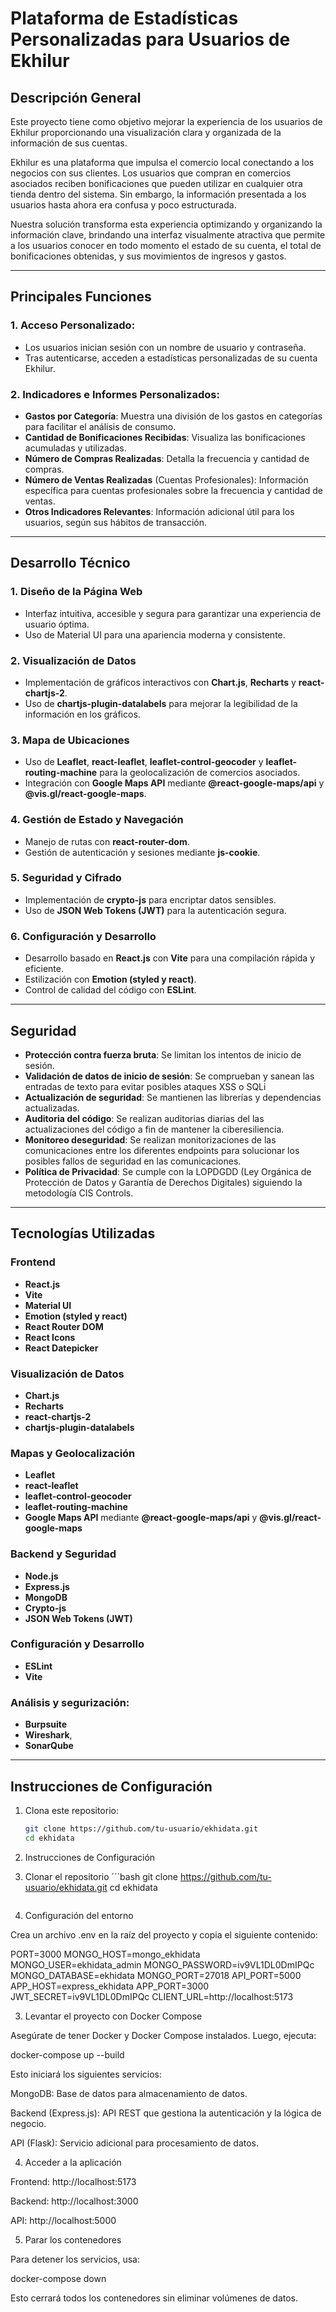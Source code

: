# Plataforma de Estadísticas Personalizadas para Usuarios de Ekhilur

## **Descripción General**
Este proyecto tiene como objetivo mejorar la experiencia de los usuarios de Ekhilur proporcionando una visualización clara y organizada de la información de sus cuentas. 

Ekhilur es una plataforma que impulsa el comercio local conectando a los negocios con sus clientes. Los usuarios que compran en comercios asociados reciben bonificaciones que pueden utilizar en cualquier otra tienda dentro del sistema. Sin embargo, la información presentada a los usuarios hasta ahora era confusa y poco estructurada.

Nuestra solución transforma esta experiencia optimizando y organizando la información clave, brindando una interfaz visualmente atractiva que permite a los usuarios conocer en todo momento el estado de su cuenta, el total de bonificaciones obtenidas, y sus movimientos de ingresos y gastos.

---

## **Principales Funciones**
### 1. **Acceso Personalizado**:
- Los usuarios inician sesión con un nombre de usuario y contraseña.
- Tras autenticarse, acceden a estadísticas personalizadas de su cuenta Ekhilur.

### 2. **Indicadores e Informes Personalizados**:
- **Gastos por Categoría**: Muestra una división de los gastos en categorías para facilitar el análisis de consumo.
- **Cantidad de Bonificaciones Recibidas**: Visualiza las bonificaciones acumuladas y utilizadas.
- **Número de Compras Realizadas**: Detalla la frecuencia y cantidad de compras.
- **Número de Ventas Realizadas** (Cuentas Profesionales): Información específica para cuentas profesionales sobre la frecuencia y cantidad de ventas.
- **Otros Indicadores Relevantes**: Información adicional útil para los usuarios, según sus hábitos de transacción.

---

## **Desarrollo Técnico**
### **1. Diseño de la Página Web**
- Interfaz intuitiva, accesible y segura para garantizar una experiencia de usuario óptima.
- Uso de Material UI para una apariencia moderna y consistente.

### **2. Visualización de Datos**
- Implementación de gráficos interactivos con **Chart.js**, **Recharts** y **react-chartjs-2**.
- Uso de **chartjs-plugin-datalabels** para mejorar la legibilidad de la información en los gráficos.

### **3. Mapa de Ubicaciones**
- Uso de **Leaflet**, **react-leaflet**, **leaflet-control-geocoder** y **leaflet-routing-machine** para la geolocalización de comercios asociados.
- Integración con **Google Maps API** mediante **@react-google-maps/api** y **@vis.gl/react-google-maps**.

### **4. Gestión de Estado y Navegación**
- Manejo de rutas con **react-router-dom**.
- Gestión de autenticación y sesiones mediante **js-cookie**.

### **5. Seguridad y Cifrado**
- Implementación de **crypto-js** para encriptar datos sensibles.
- Uso de **JSON Web Tokens (JWT)** para la autenticación segura.

### **6. Configuración y Desarrollo**
- Desarrollo basado en **React.js** con **Vite** para una compilación rápida y eficiente.
- Estilización con **Emotion (styled y react)**.
- Control de calidad del código con **ESLint**.

---

## **Seguridad**
- **Protección contra fuerza bruta**: Se limitan los intentos de inicio de sesión.
- **Validación de datos de inicio de sesión**: Se comprueban y sanean las entradas de texto para evitar posibles ataques XSS o SQLi
- **Actualización de seguridad**: Se mantienen las librerías y dependencias actualizadas.
- **Auditoria del código**: Se realizan auditorias diarias del las actualizaciones del código a fin de mantener la ciberesiliencia.
- **Monitoreo deseguridad**: Se realizan monitorizaciones de las comunicaciones entre los diferentes endpoints para solucionar los posibles fallos de seguridad en las comunicaciones.
- **Política de Privacidad**: Se cumple con la LOPDGDD (Ley Orgánica de Protección de Datos y Garantía de Derechos Digitales) siguiendo la metodología CIS Controls. 

---

## **Tecnologías Utilizadas**
### **Frontend**
- **React.js**
- **Vite**
- **Material UI**
- **Emotion (styled y react)**
- **React Router DOM**
- **React Icons**
- **React Datepicker**

### **Visualización de Datos**
- **Chart.js**
- **Recharts**
- **react-chartjs-2**
- **chartjs-plugin-datalabels**

### **Mapas y Geolocalización**
- **Leaflet**
- **react-leaflet**
- **leaflet-control-geocoder**
- **leaflet-routing-machine**
- **Google Maps API** mediante **@react-google-maps/api** y **@vis.gl/react-google-maps**

### **Backend y Seguridad**
- **Node.js**
- **Express.js**
- **MongoDB**
- **Crypto-js**
- **JSON Web Tokens (JWT)**

### **Configuración y Desarrollo**
- **ESLint**
- **Vite**

### **Análisis y segurización**: 
- **Burpsuite**
- **Wireshark**, 
- **SonarQube**

---

## **Instrucciones de Configuración**
1. Clona este repositorio:
   ```bash
   git clone https://github.com/tu-usuario/ekhidata.git
   cd ekhidata
   ```
2. Instrucciones de Configuración

1. Clonar el repositorio
   ´´´bash
   git clone https://github.com/tu-usuario/ekhidata.git
   cd ekhidata
   ```

2. Configuración del entorno

Crea un archivo .env en la raíz del proyecto y copia el siguiente contenido:

PORT=3000
MONGO_HOST=mongo_ekhidata
MONGO_USER=ekhidata_admin
MONGO_PASSWORD=iv9VL1DL0DmIPQc
MONGO_DATABASE=ekhidata
MONGO_PORT=27018
API_PORT=5000
APP_HOST=express_ekhidata
APP_PORT=3000
JWT_SECRET=iv9VL1DL0DmIPQc
CLIENT_URL=http://localhost:5173

3. Levantar el proyecto con Docker Compose

Asegúrate de tener Docker y Docker Compose instalados. Luego, ejecuta:

docker-compose up --build

Esto iniciará los siguientes servicios:

MongoDB: Base de datos para almacenamiento de datos.

Backend (Express.js): API REST que gestiona la autenticación y la lógica de negocio.

API (Flask): Servicio adicional para procesamiento de datos.

4. Acceder a la aplicación

Frontend: http://localhost:5173

Backend: http://localhost:3000

API: http://localhost:5000

5. Parar los contenedores

Para detener los servicios, usa:

docker-compose down

Esto cerrará todos los contenedores sin eliminar volúmenes de datos.

